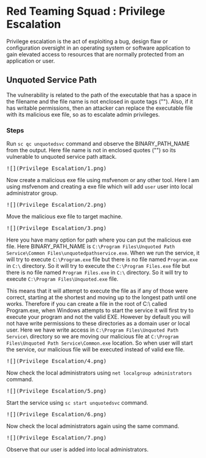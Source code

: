 # Red Teaming Squad : Privilege Escalation


Privilege escalation is the act of exploiting a bug, design flaw or configuration oversight in an operating system or software application to gain elevated access to resources that are normally protected from an application or user.


## Unquoted Service Path

The vulnerability is related to the path of the executable that has a space in the filename and the file name is not enclosed in quote tags (""). Also, if it has writable permissions, then an attacker can replace the executable file with its malicious exe file, so as to escalate admin privileges.

### Steps

Run ```sc qc unquotedsvc``` command and observe the BINARY_PATH_NAME from the output. Here file name is not in enclosed quotes ("") so its vulnerable to unquoted service path attack.

<kbd>![](Privilege Escalation/1.png)</kbd>

Now create a malicious exe file using msfvenom or any other tool. Here I am using msfvenom and creating a exe file which will add ```user``` user into local administrator group. 

<kbd>![](Privilege Escalation/2.png)</kbd>

Move the malicious exe file to target machine.

<kbd>![](Privilege Escalation/3.png)</kbd>

Here you have many option for path where you can put the malicious exe file. Here BINARY_PATH_NAME is ```C:\Program Files\Unquoted Path Service\Common Files\unquotedpathservice.exe```. When we run the service, it will try to execute ```C:\Program.exe``` file but there is no file named ```Program.exe``` in ```C:\``` directory. So it will try to execute the ```C:\Program Files.exe``` file but there is no file named ```Program Files.exe``` in ```C:\``` directory. So it will try to execute ```C:\Program Files\Unquoted.exe``` file.

This means that it will attempt to execute the file as if any of those were correct, starting at the shortest and moving up to the longest path until one works. Therefore if you can create a file in the root of C:\ called Program.exe, when Windows attempts to start the service it will first try to execute your program and not the valid EXE. However by default you will not have write permissions to these directories as a domain user or local user. Here we have write access in ```C:\Program Files\Unquoted Path Service\``` directory so we are moving our malicious file at ```C:\Program Files\Unquoted Path Service\Common.exe``` location. So when user will start the service, our malicious file will be executed instead of valid exe file.

<kbd>![](Privilege Escalation/4.png)</kbd>

Now check the local administrators using ```net localgroup administrators``` command.

<kbd>![](Privilege Escalation/5.png)</kbd>

Start the service using ```sc start unquotedsvc``` command.

<kbd>![](Privilege Escalation/6.png)</kbd>

Now check the local administrators again using the same command.

<kbd>![](Privilege Escalation/7.png)</kbd>

Observe that our user is added into local administrators.